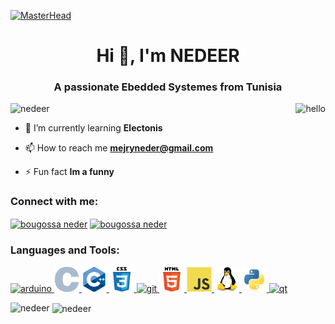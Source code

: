[![MasterHead](https://camo.githubusercontent.com/593db1dfb1675884f9f895ebe37fa63446444817d5371c9c83edeab3e554b1e7/68747470733a2f2f7777772e636f6e6365707473656174696e672e636f6d2f77702d636f6e74656e742f75706c6f6164732f323032312f30312f4d61726b65742d50726f6772616d6d696e672d42616e6e65722e6a7067)](https://nedeer.io)
<h1 align="center">Hi 👋, I'm NEDEER</h1>
<h3 align="center">A passionate Ebedded Systemes from Tunisia</h3>
<img align="right" alt="hello" widh="400" src="https://raw.githubusercontent.com/TheDudeThatCode/TheDudeThatCode/master/Assets/Developer.gif">

<p align="left"> <img src="https://komarev.com/ghpvc/?username=nedeer&label=Profile%20views&color=0e75b6&style=flat" alt="nedeer" /> </p>

- 🌱 I’m currently learning **Electonis**

- 📫 How to reach me **mejryneder@gmail.com**

- ⚡ Fun fact **Im a funny**

<h3 align="left">Connect with me:</h3>
<p align="left">
<a href="https://www.linkedin.com/in/mejri-neder-321a402a2/" target="blank"><img align="center" src="https://raw.githubusercontent.com/rahuldkjain/github-profile-readme-generator/master/src/images/icons/Social/linked-in-alt.svg" alt="bougossa neder" height="30" width="40" /></a>
<a href="" target="blank"><img align="center" src="https://raw.githubusercontent.com/rahuldkjain/github-profile-readme-generator/master/src/images/icons/Social/linked-in-alt.svg" alt="bougossa neder" height="30" width="40" /></a>
</p>

<h3 align="left">Languages and Tools:</h3>
<p align="left"> <a href="https://www.arduino.cc/" target="_blank" rel="noreferrer"> <img src="https://cdn.worldvectorlogo.com/logos/arduino-1.svg" alt="arduino" width="40" height="40"/> </a> <a href="https://www.cprogramming.com/" target="_blank" rel="noreferrer"> <img src="https://raw.githubusercontent.com/devicons/devicon/master/icons/c/c-original.svg" alt="c" width="40" height="40"/> </a> <a href="https://www.w3schools.com/cpp/" target="_blank" rel="noreferrer"> <img src="https://raw.githubusercontent.com/devicons/devicon/master/icons/cplusplus/cplusplus-original.svg" alt="cplusplus" width="40" height="40"/> </a> <a href="https://www.w3schools.com/css/" target="_blank" rel="noreferrer"> <img src="https://raw.githubusercontent.com/devicons/devicon/master/icons/css3/css3-original-wordmark.svg" alt="css3" width="40" height="40"/> </a> <a href="https://git-scm.com/" target="_blank" rel="noreferrer"> <img src="https://www.vectorlogo.zone/logos/git-scm/git-scm-icon.svg" alt="git" width="40" height="40"/> </a> <a href="https://www.w3.org/html/" target="_blank" rel="noreferrer"> <img src="https://raw.githubusercontent.com/devicons/devicon/master/icons/html5/html5-original-wordmark.svg" alt="html5" width="40" height="40"/> </a> <a href="https://developer.mozilla.org/en-US/docs/Web/JavaScript" target="_blank" rel="noreferrer"> <img src="https://raw.githubusercontent.com/devicons/devicon/master/icons/javascript/javascript-original.svg" alt="javascript" width="40" height="40"/> </a> <a href="https://www.linux.org/" target="_blank" rel="noreferrer"> <img src="https://raw.githubusercontent.com/devicons/devicon/master/icons/linux/linux-original.svg" alt="linux" width="40" height="40"/> </a> <a href="https://www.python.org" target="_blank" rel="noreferrer"> <img src="https://raw.githubusercontent.com/devicons/devicon/master/icons/python/python-original.svg" alt="python" width="40" height="40"/> </a> <a href="https://www.qt.io/" target="_blank" rel="noreferrer"> <img src="https://upload.wikimedia.org/wikipedia/commons/0/0b/Qt_logo_2016.svg" alt="qt" width="40" height="40"/> </a> </p>

<p><img align="left" src="https://github-readme-stats.vercel.app/api/top-langs?username=nedeer&show_icons=true&locale=en&layout=compact" alt="nedeer" /></p>

<p>&nbsp;<img align="center" src="https://github-readme-stats.vercel.app/api?username=nedeer&show_icons=true&locale=en" alt="nedeer" /></p>
